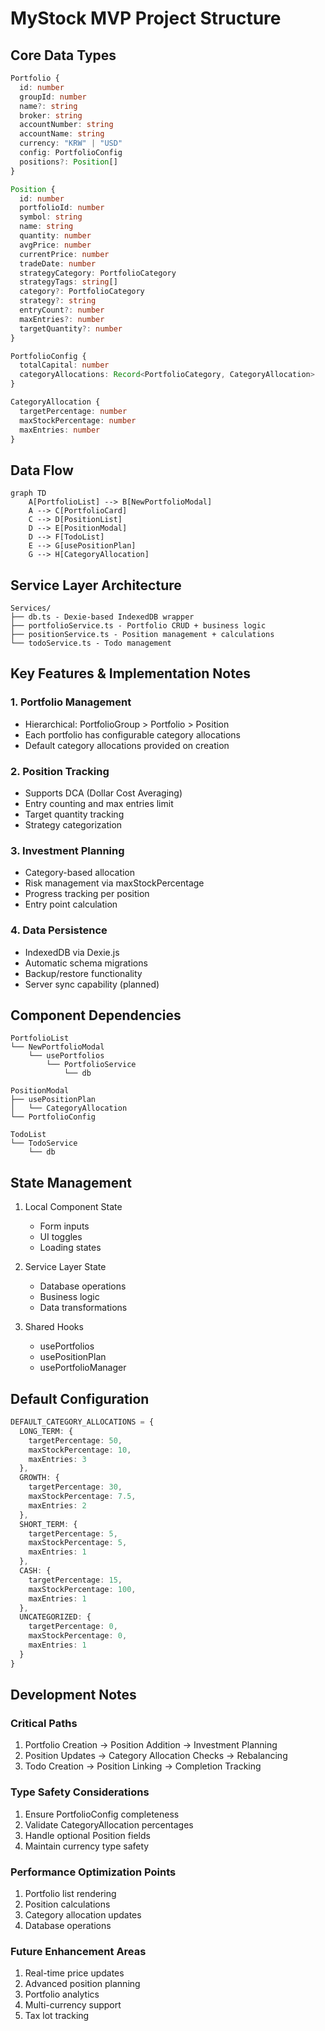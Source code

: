 # MyStock MVP Project Structure

## Core Data Types

```typescript
Portfolio {
  id: number
  groupId: number
  name?: string
  broker: string
  accountNumber: string
  accountName: string
  currency: "KRW" | "USD"
  config: PortfolioConfig
  positions?: Position[]
}

Position {
  id: number
  portfolioId: number
  symbol: string
  name: string
  quantity: number
  avgPrice: number
  currentPrice: number
  tradeDate: number
  strategyCategory: PortfolioCategory
  strategyTags: string[]
  category?: PortfolioCategory
  strategy?: string
  entryCount?: number
  maxEntries?: number
  targetQuantity?: number
}

PortfolioConfig {
  totalCapital: number
  categoryAllocations: Record<PortfolioCategory, CategoryAllocation>
}

CategoryAllocation {
  targetPercentage: number
  maxStockPercentage: number
  maxEntries: number
}
```

## Data Flow

```mermaid
graph TD
    A[PortfolioList] --> B[NewPortfolioModal]
    A --> C[PortfolioCard]
    C --> D[PositionList]
    D --> E[PositionModal]
    D --> F[TodoList]
    E --> G[usePositionPlan]
    G --> H[CategoryAllocation]
```

## Service Layer Architecture

```
Services/
├── db.ts - Dexie-based IndexedDB wrapper
├── portfolioService.ts - Portfolio CRUD + business logic
├── positionService.ts - Position management + calculations
└── todoService.ts - Todo management
```

## Key Features & Implementation Notes

### 1. Portfolio Management
- Hierarchical: PortfolioGroup > Portfolio > Position
- Each portfolio has configurable category allocations
- Default category allocations provided on creation

### 2. Position Tracking
- Supports DCA (Dollar Cost Averaging)
- Entry counting and max entries limit
- Target quantity tracking
- Strategy categorization

### 3. Investment Planning
- Category-based allocation
- Risk management via maxStockPercentage
- Progress tracking per position
- Entry point calculation

### 4. Data Persistence
- IndexedDB via Dexie.js
- Automatic schema migrations
- Backup/restore functionality
- Server sync capability (planned)

## Component Dependencies

```
PortfolioList
└── NewPortfolioModal
    └── usePortfolios
        └── PortfolioService
            └── db

PositionModal
├── usePositionPlan
│   └── CategoryAllocation
└── PortfolioConfig

TodoList
└── TodoService
    └── db
```

## State Management

1. Local Component State
   - Form inputs
   - UI toggles
   - Loading states

2. Service Layer State
   - Database operations
   - Business logic
   - Data transformations

3. Shared Hooks
   - usePortfolios
   - usePositionPlan
   - usePortfolioManager

## Default Configuration

```typescript
DEFAULT_CATEGORY_ALLOCATIONS = {
  LONG_TERM: {
    targetPercentage: 50,
    maxStockPercentage: 10,
    maxEntries: 3
  },
  GROWTH: {
    targetPercentage: 30,
    maxStockPercentage: 7.5,
    maxEntries: 2
  },
  SHORT_TERM: {
    targetPercentage: 5,
    maxStockPercentage: 5,
    maxEntries: 1
  },
  CASH: {
    targetPercentage: 15,
    maxStockPercentage: 100,
    maxEntries: 1
  },
  UNCATEGORIZED: {
    targetPercentage: 0,
    maxStockPercentage: 0,
    maxEntries: 1
  }
}
```

## Development Notes

### Critical Paths
1. Portfolio Creation -> Position Addition -> Investment Planning
2. Position Updates -> Category Allocation Checks -> Rebalancing
3. Todo Creation -> Position Linking -> Completion Tracking

### Type Safety Considerations
1. Ensure PortfolioConfig completeness
2. Validate CategoryAllocation percentages
3. Handle optional Position fields
4. Maintain currency type safety

### Performance Optimization Points
1. Portfolio list rendering
2. Position calculations
3. Category allocation updates
4. Database operations

### Future Enhancement Areas
1. Real-time price updates
2. Advanced position planning
3. Portfolio analytics
4. Multi-currency support
5. Tax lot tracking 